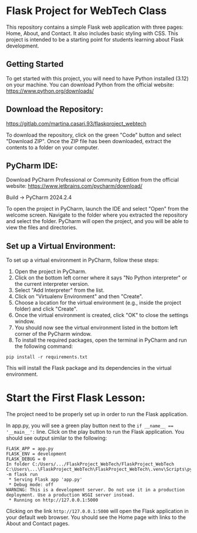 # Flask Project for WebTech Class


This repository contains a simple Flask web application with three pages: Home, About, and Contact. It also includes basic styling with CSS. This project is intended to be a starting point for students learning about Flask development.

## Getting Started

To get started with this project, you will need to have Python installed (3.12) on your machine. You can download Python from the official website: https://www.python.org/downloads/

## Download the Repository:

https://gitlab.com/martina.casari.93/flaskproject_webtech

To download the repository, click on the green "Code" button and select "Download ZIP". Once the ZIP file has been downloaded, extract the contents to a folder on your computer.

## PyCharm IDE:

Download PyCharm Professional or Community Edition from the official website: https://www.jetbrains.com/pycharm/download/

Build -> PyCharm 2024.2.4

To open the project in PyCharm, launch the IDE and select "Open" from the welcome screen. Navigate to the folder where you extracted the repository and select the folder. PyCharm will open the project, and you will be able to view the files and directories.

## Set up a Virtual Environment:

To set up a virtual environment in PyCharm, follow these steps:

1. Open the project in PyCharm.
2. Click on the bottom left corner where it says "No Python interpreter" or the current interpreter version.
3. Select "Add Interpreter" from the list.
4. Click on "Virtualenv Environment" and then "Create".
5. Choose a location for the virtual environment (e.g., inside the project folder) and click "Create".
6. Once the virtual environment is created, click "OK" to close the settings window.
7. You should now see the virtual environment listed in the bottom left corner of the PyCharm window.
8. To install the required packages, open the terminal in PyCharm and run the following command:

```
pip install -r requirements.txt
```

This will install the Flask package and its dependencies in the virtual environment.


# Start the First Flask Lesson:

The project need to be properly set up in order to run the Flask application. 

In app.py, you will see a green play button next to the `if __name__ == '__main__':` line. Click on the play button to run the Flask application. You should see output similar to the following:

```
FLASK_APP = app.py
FLASK_ENV = development
FLASK_DEBUG = 0
In folder C:/Users/.../FlaskProject_WebTech/FlaskProject_WebTech
C:\Users\...\FlaskProject_WebTech\FlaskProject_WebTech\.venv\Scripts\python.exe -m flask run 
 * Serving Flask app 'app.py'
 * Debug mode: off
WARNING: This is a development server. Do not use it in a production deployment. Use a production WSGI server instead.
 * Running on http://127.0.0.1:5000
```

Clicking on the link `http://127.0.0.1:5000` will open the Flask application in your default web browser. You should see the Home page with links to the About and Contact pages.
